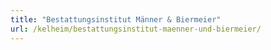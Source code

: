 ```yaml
---
title: "Bestattungsinstitut Männer & Biermeier"
url: /kelheim/bestattungsinstitut-maenner-und-biermeier/
---
```

